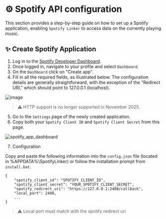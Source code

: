# ⚙ Spotify API configuration
This section provides a step-by-step guide on how to set up a Spotify application, enabling `Spotify Linker` to access data on the currently playing music.

## ✨ Create Spotify Application 
1. Log in to the [Spotify Developer Dashboard](https://developer.spotify.com/documentation/web-api).
2. Once logged in, navigate to your profile and select `Dashboard`.
3. On the `Dashboard` click on "Create app".
4. Fill in all the required fields, as illustrated below. The configuration details are generally straightforward, with the exception of the "Redirect URI," which should point to 127.0.0.1 (localhost).
   
![image](https://github.com/user-attachments/assets/b49488c0-5e01-4799-9cdc-13c17814a7a8)

> ⚠️ HTTP support is no longer supported in November 2025.

5. Go to the `Settings` page of the newly created application.
6. Copy both your `Spotify Client ID` and `Spotify Client Secret` from this page.

![spotify_app_dashboard](https://github.com/ImFireGod/SteelSeries-Spotify-Linker/assets/49344172/e3ee8d60-12f2-49f8-a268-9f32b726b1f5)


7. Configuration  

Copy and paste the following information into the `config.json` file (located in %APPDATA%\SpotifyLinker) or follow the installation prompt from `install.bat`.  

```JS
{
    "spotify_client_id": "SPOTIFY_CLIENT_ID",
    "spotify_client_secret": "YOUR_SPOTIFY_CLIENT_SECRET",
    "spotify_redirect_uri": "https://127.0.0.1:2408/callback",
    "local_port": 2408,
    ...
}
```
> ⚠️ Local port must match with the spotify redirect uri

